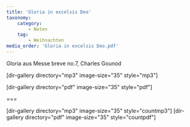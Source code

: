 ```yaml
---
title: 'Gloria in excelsis Deo'
taxonomy:
    category:
        - Noten
    tag:
        - Weihnachten
media_order: 'Gloria in excelsis Deo.pdf'
---
```


Gloria aus Messe breve no.7, Charles Gounod

[dir-gallery directory="mp3" image-size="35" style="mp3"]

[dir-gallery directory="pdf" image-size="35" style="pdf"]

===

[dir-gallery directory="mp3" image-size="35" style="countmp3"]
[dir-gallery directory="pdf" image-size="35" style="countpdf"]